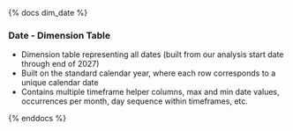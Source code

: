 {% docs dim_date %}

### Date - Dimension Table

- Dimension table representing all dates (built from our analysis start date through end of 2027)
- Built on the standard calendar year, where each row corresponds to a unique calendar date
- Contains multiple timeframe helper columns, max and min date values, occurrences per month, day sequence within timeframes, etc.

{% enddocs %}

